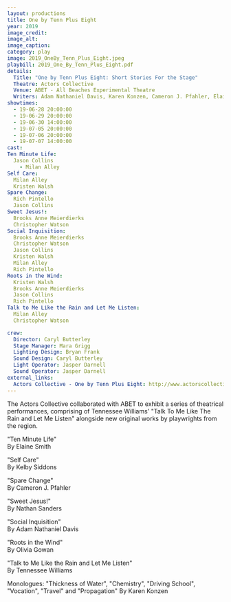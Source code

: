 ```yaml
---
layout: productions
title: One by Tenn Plus Eight
year: 2019
image_credit:
image_alt:
image_caption:
category: play
image: 2019_OneBy_Tenn_Plus_Eight.jpeg
playbill: 2019_One_By_Tenn_Plus_Eight.pdf
details:
  Title: "One by Tenn Plus Eight: Short Stories For the Stage"
  Theatre: Actors Collective
  Venue: ABET - All Beaches Experimental Theatre
  Writers: Adam Nathaniel Davis, Karen Konzen, Cameron J. Pfahler, Elaine Smith, Kelby Siddons, Nathan Sanders, Olivia Gowan, Tennessee Williams
showtimes: 
  - 19-06-28 20:00:00
  - 19-06-29 20:00:00
  - 19-06-30 14:00:00
  - 19-07-05 20:00:00
  - 19-07-06 20:00:00
  - 19-07-07 14:00:00
cast:
Ten Minute Life: 
  Jason Collins 
    - Milan Alley
Self Care: 
  Milan Alley 
  Kristen Walsh
Spare Change: 
  Rich Pintello 
  Jason Collins
Sweet Jesus!: 
  Brooks Anne Meierdierks 
  Christopher Watson
Social Inquisition: 
  Brooks Anne Meierdierks 
  Christopher Watson 
  Jason Collins 
  Kristen Walsh 
  Milan Alley 
  Rich Pintello
Roots in the Wind: 
  Kristen Walsh 
  Brooks Anne Meierdierks 
  Jason Collins 
  Rich Pintello
Talk to Me Like the Rain and Let Me Listen: 
  Milan Alley 
  Christopher Watson

crew:
  Director: Caryl Butterley
  Stage Manager: Mara Grigg
  Lighting Design: Bryan Frank
  Sound Design: Caryl Butterley
  Light Operator: Jasper Darnell
  Sound Operator: Jasper Darnell
external_links:
  Actors Collective - One by Tenn Plus Eight: http://www.actorscollective.com/one-by-tenn-plus-eight/
---
```


The Actors Collective collaborated with ABET to exhibit a series of theatrical performances, comprising of Tennessee Williams' "Talk To Me Like The Rain and Let Me Listen" alongside new original works by playwrights from the region.

"Ten Minute Life"  
By Elaine Smith

"Self Care"  
By Kelby Siddons

"Spare Change"  
By Cameron J. Pfahler

"Sweet Jesus!"  
By Nathan Sanders

"Social Inquisition"  
By Adam Nathaniel Davis

"Roots in the Wind"  
By Olivia Gowan

"Talk to Me Like the Rain and Let Me Listen"  
By Tennessee Williams

Monologues: "Thickness of Water", "Chemistry", "Driving School", "Vocation", "Travel" and "Propagation"
By Karen Konzen

